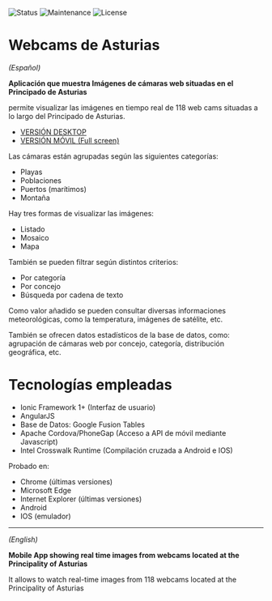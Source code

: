 ![Status](https://img.shields.io/badge/status-ok-green.svg) ![Maintenance](https://img.shields.io/maintenance/yes/2016.svg?maxAge=2592000) ![License](https://img.shields.io/dub/l/vibe-d.svg?maxAge=2592000)



# Webcams de Asturias
<p><i>(Español)</i></p>

<strong>Aplicación que muestra Imágenes de cámaras web situadas en el Principado de Asturias</strong>

permite visualizar las imágenes en tiempo real de 118 web cams situadas a lo largo del Principado de Asturias.

- <div><a href="http://yagolopez.github.io/Webcams_de_Asturias/iframe/iframe.html" target="_blank">VERSIÓN DESKTOP</a></div>
- <div><a href="http://yagolopez.github.io/Webcams_de_Asturias/www/#/" target="_blank">VERSIÓN MÓVIL (Full screen)</a></div>

Las cámaras están agrupadas según las siguientes categorías:

- Playas
- Poblaciones
- Puertos (marítimos)
- Montaña

Hay tres formas de visualizar las imágenes:

- Listado
- Mosaico
- Mapa

También se pueden filtrar según distintos criterios:

- Por categoría
- Por concejo
- Búsqueda por cadena de texto

Como valor añadido se pueden consultar diversas informaciones meteorológicas, como la temperatura, imágenes de satélite, etc.

También se ofrecen datos estadísticos de la base de datos, como: agrupación de cámaras web por concejo, categoría, distribución geográfica, etc.

<h1>Tecnologías empleadas</h1>

- Ionic Framework 1+ (Interfaz de usuario)
- AngularJS
- Base de Datos: Google Fusion Tables
- Apache Cordova/PhoneGap (Acceso a API de móvil mediante Javascript)
- Intel Crosswalk Runtime (Compilación cruzada a Android e IOS)

Probado en:

- Chrome (últimas versiones)
- Microsoft Edge
- Internet Explorer (últimas versiones)
- Android
- IOS (emulador)

---
<p><i>(English)</i></p>

<strong>Mobile App showing real time images from webcams located at the Principality of Asturias</strong>

It allows to watch real-time images from 118 webcams located at the Principality of Asturias

